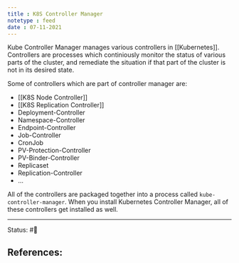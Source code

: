 ```yaml
---
title : K8S Controller Manager
notetype : feed
date : 07-11-2021
---
```


Kube Controller Manager manages various controllers in [[Kubernetes]]. Controllers are processes which continiously monitor the status of various parts of the cluster, and remediate the situation if that part of the cluster is not in its desired state.

Some of controllers which are part of controller manager are:
- [[K8S Node Controller]]
- [[K8S Replication Controller]]
- Deployment-Controller
- Namespace-Controller
- Endpoint-Controller
- Job-Controller
- CronJob
- PV-Protection-Controller
- PV-Binder-Controller
- Replicaset
- Replication-Controller
- ...

All of the controllers are packaged together into a process called `kube-controller-manager`. When you install Kubernetes Controller Manager, all of these controllers get installed as well.

-----

Status: #🌱 

References:
- 
